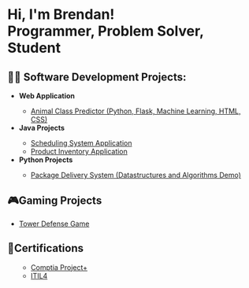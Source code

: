 <h1>Hi, I'm Brendan! <br/>Programmer, Problem Solver, Student</h1>

<h2>👨‍💻 Software Development Projects:</h2>
<ul>
  <li><b>Web Application</b></li>
  
  - [Animal Class Predictor (Python, Flask, Machine Learning, HTML, CSS)](https://github.com/Brendancavey/AnimalClassPredictor)
  
  <li><b>Java Projects</b></li>
  
  - [Scheduling System Application](https://github.com/Brendancavey/SchedulingSystemApp)
  - [Product Inventory Application](https://github.com/Brendancavey/ProductInventoryApp)
  
  <li><b>Python Projects</b></li>
  
  - [Package Delivery System (Datastructures and Algorithms Demo)](https://github.com/Brendancavey/PackageDeliverySimulation)
  
 </ul>



<h2>🎮Gaming Projects</h2>

- [Tower Defense Game](https://github.com/Brendancavey/Tower-Defense-Game)

<h2>📜Certifications </h2>
<ul>
  
  - [Comptia Project+](https://www.credly.com/badges/fa587fdd-ca90-4c0c-925a-0ae1fe086f0a)
  - [ITIL4](https://www.credly.com/badges/0d537adf-baef-4d40-b6d4-b622e3cca908/public_url)
  
</ul>
